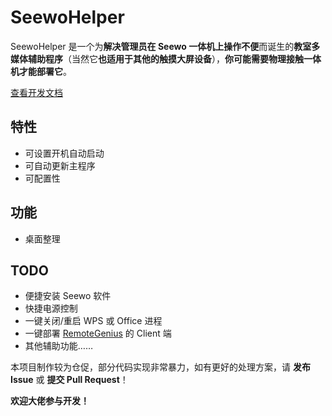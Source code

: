 # SeewoHelper

SeewoHelper 是一个为**解决管理员在 Seewo 一体机上操作不便**而诞生的**教室多媒体辅助程序**（当然它**也适用于其他的触摸大屏设备**），**你可能需要物理接触一体机才能部署它**。

[查看开发文档](docs/开发文档.md) 

## 特性

- 可设置开机自动启动
- 可自动更新主程序
- 可配置性

## 功能

- 桌面整理

## TODO

- 便捷安装 Seewo 软件
- 快捷电源控制
- 一键关闭/重启 WPS 或 Office 进程
- 一键部署 [RemoteGenius](https://github.com/zi-jing/RemoteGenius) 的 Client 端
- 其他辅助功能……

本项目制作较为仓促，部分代码实现非常暴力，如有更好的处理方案，请 **发布 Issue** 或 **提交 Pull Request**！

**欢迎大佬参与开发！**
